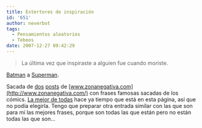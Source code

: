 ```yaml
---
title: Estertores de inspiración
id: '651'
author: neverbot
tags:
  - Pensamientos aleatorios
  - Tebeos
date: 2007-12-27 09:42:29
---
```


> La última vez que inspiraste a alguien fue cuando moriste.

[Batman](http://en.wikipedia.org/wiki/Batman) a [Superman](http://en.wikipedia.org/wiki/Superman).

Sacada de [dos](http://www.zonanegativa.com/?p=5031) [posts](http://www.zonanegativa.com/?p=5029) de [www.zonanegativa.com](http://www.zonanegativa.com/) con frases famosas sacadas de los cómics. [La mejor de todas](https://www.neverbot.com/pensamientos-aleatorios/en-la-noche-mas-oscura/) hace ya tiempo que está en esta página, así que no podía elegirla. Tengo que preparar otra entrada similar con las que son para mí las mejores frases, porque son todas las que están pero no están todas las que son...